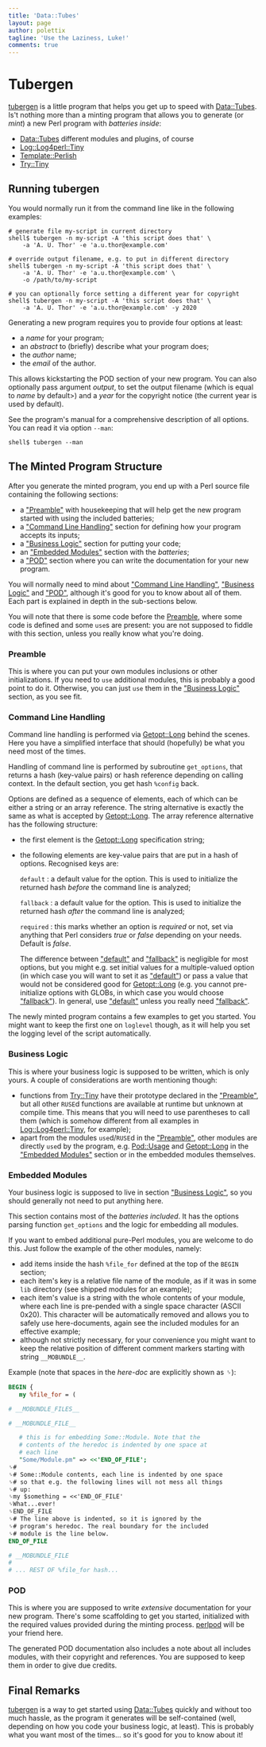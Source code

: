 ```yaml
---
title: 'Data::Tubes'
layout: page
author: polettix
tagline: 'Use the Laziness, Luke!'
comments: true
---
```


# Tubergen

[tubergen](https://github.com/polettix/Data-Tubes/raw/master/script/tubergen)
is a little program that helps you get up to speed with
[Data::Tubes](https://github.com/polettix/Data-Tubes/). Is't nothing more
than a minting program that allows you to generate (or *mint*) a new
Perl program with *batteries inside*:

- [Data::Tubes](https://metacpan.org/pod/Data::Tubes) different modules and plugins, of course
- [Log::Log4perl::Tiny](https://metacpan.org/pod/Log::Log4perl::Tiny)
- [Template::Perlish](https://metacpan.org/pod/Template::Perlish)
- [Try::Tiny](https://metacpan.org/pod/Try::Tiny)

## Running tubergen

You would normally run it from the command line like in the following
examples:

```
# generate file my-script in current directory
shell$ tubergen -n my-script -A 'this script does that' \
    -a 'A. U. Thor' -e 'a.u.thor@example.com'

# override output filename, e.g. to put in different directory
shell$ tubergen -n my-script -A 'this script does that' \
    -a 'A. U. Thor' -e 'a.u.thor@example.com' \
    -o /path/to/my-script

# you can optionally force setting a different year for copyright
shell$ tubergen -n my-script -A 'this script does that' \
    -a 'A. U. Thor' -e 'a.u.thor@example.com' -y 2020
```

Generating a new program requires you to provide four options at least:

- a *name* for your program;
- an *abstract* to (briefly) describe what your program does;
- the *author* name;
- the *email* of the author.

This allows kickstarting the POD section of your new program. You can
also optionally pass argument *output*, to set the output filename
(which is equal to *name* by default>) and a *year* for the copyright
notice (the current year is used by default).

See the program's manual for a comprehensive description of all options.
You can read it via option `--man`:

```
shell$ tubergen --man
```

## The Minted Program Structure

After you generate the minted program, you end up with a Perl source
file containing the following sections:

- a ["Preamble"](#preamble) with housekeeping that will help get the new program
started with using the included batteries;
- a ["Command Line Handling"](#command-line-handling) section for defining how your program
accepts its inputs;
- a ["Business Logic"](#business-logic) section for putting your code;
- an ["Embedded Modules"](#embedded-modules) section with the _batteries_;
- a ["POD"](#pod) section where you can write the documentation for your new
program.

You will normally need to mind about ["Command Line
Handling"](#command-line-handling), ["Business Logic"](#business-logic)
and ["POD"](#pod), although it's good for you to know about all of them.
Each part is explained in depth in the sub-sections below.

You will note that there is some code before the [Preamble](#preamble),
where some code is defined and some `use`s are present: you are not
supposed to fiddle with this section, unless you really know what you're
doing.

### Preamble

This is where you can put your own modules inclusions or other
initializations. If you need to `use` additional modules, this is
probably a good point to do it. Otherwise, you can just `use` them in
the ["Business Logic"](#business-logic) section, as you see fit.

### Command Line Handling

Command line handling is performed via
[Getopt::Long](https://metacpan.org/pod/Getopt::Long) behind the scenes.
Here you have a simplified interface that should (hopefully) be what you
need most of the times.

Handling of command line is performed by subroutine `get_options`, that
returns a hash (key-value pairs) or hash reference depending on calling
context. In the default section, you get hash `%config` back.

Options are defined as a sequence of elements, each of which can be
either a string or an array reference. The string alternative is exactly
the same as what is accepted by
[Getopt::Long](https://metacpan.org/pod/Getopt::Long). The array
reference alternative has the following structure:

- the first element is the
  [Getopt::Long](https://metacpan.org/pod/Getopt::Long) specification
  string;
- the following elements are key-value pairs that are put in a hash of
  options. Recognised keys are:

    `default`
    :   a default value for the option. This is used to initialize the returned
        hash _before_ the command line is analyzed;

    `fallback`
    :   a default value for the option. This is used to initialize the returned
        hash _after_ the command line is analyzed;

    `required`
    :   this marks whether an option is _required_ or not, set via anything
        that Perl considers _true_ or _false_ depending on your needs. Default
        is _false_.

    The difference between ["default"](#default) and
    ["fallback"](#fallback) is negligible for most options, but you
    might e.g. set initial values for a multiple-valued option (in which
    case you will want to set it as ["default"](#default)) or pass a
    value that would not be considered good for
    [Getopt::Long](https://metacpan.org/pod/Getopt::Long) (e.g. you
    cannot pre-initialize options with GLOBs, in which case you would
    choose ["fallback"](#fallback)). In general, use
    ["default"](#default) unless you really need
    ["fallback"](#fallback).

The newly minted program contains a few examples to get you started. You
might want to keep the first one on `loglevel` though, as it will help
you set the logging level of the script automatically.

### Business Logic

This is where your business logic is supposed to be written, which is
only yours. A couple of considerations are worth mentioning though:

- functions from [Try::Tiny](https://metacpan.org/pod/Try::Tiny) have
  their prototype declared in the ["Preamble"](#preamble), but all other
  `RUSE`d functions are available at runtime but unknown at compile
  time. This means that you will need to use parentheses to call them
  (which is somehow different from all examples in
  [Log::Log4perl::Tiny](https://metacpan.org/pod/Log::Log4perl::Tiny),
  for example);
- apart from the modules `use`d/`RUSE`d in the ["Preamble"](#preamble),
  other modules are directly `use`d by the program, e.g.
  [Pod::Usage](https://metacpan.org/pod/Pod::Usage) and
  [Getopt::Long](https://metacpan.org/pod/Getopt::Long) in the
  ["Embedded Modules"](#embedded-modules) section or in the embedded
  modules themselves.

### Embedded Modules

Your business logic is supposed to live in section ["Business
Logic"](#business-logic), so you should generally not need to put
anything here.

This section contains most of the _batteries included_. It has the
options parsing function `get_options` and the logic for embedding all
modules.

If you want to embed additional pure-Perl modules, you are welcome to do
this. Just follow the example of the other modules, namely:

- add items inside the hash `%file_for` defined at the top of the
  `BEGIN` section;
- each item's key is a relative file name of the module, as if it was in
  some `lib` directory (see shipped modules for an example);
- each item's value is a string with the whole contents of your module,
  where each line is pre-pended with a single space character (ASCII
  0x20). This character will be automatically removed and allows you to
  safely use here-documents, again see the included modules for an
  effective example;
- although not strictly necessary, for your convenience you might want
  to keep the relative position of different comment markers starting
  with string `__MOBUNDLE__`.

Example (note that spaces in the *here-doc* are explicitly shown as ␠):

```perl
BEGIN {
   my %file_for = (

# __MOBUNDLE_FILES__

# __MOBUNDLE_FILE__

   # this is for embedding Some::Module. Note that the
   # contents of the heredoc is indented by one space at
   # each line
   "Some/Module.pm" => <<'END_OF_FILE';
␠#
␠# Some::Module contents, each line is indented by one space
␠# so that e.g. the following lines will not mess all things
␠# up:
␠my $something = <<'END_OF_FILE'
␠What...ever!
␠END_OF_FILE
␠# The line above is indented, so it is ignored by the
␠# program's heredoc. The real boundary for the included
␠# module is the line below.
END_OF_FILE

# __MOBUNDLE_FILE
#
# ... REST OF %file_for hash...
```

### POD

This is where you are supposed to write _extensive_ documentation for
your new program. There's some scaffolding to get you started,
initialized with the required values provided during the minting
process. [perlpod](https://metacpan.org/pod/perlpod) will be your friend
here.

The generated POD documentation also includes a note about all includes
modules, with their copyright and references. You are supposed to keep
them in order to give due credits.

## Final Remarks

[tubergen](https://github.com/polettix/Data-Tubes/raw/master/script/tubergen)
is a way to get started using
[Data::Tubes](https://github.com/polettix/Data-Tubes/) quickly and
without too much hassle, as the program it generates will be
self-contained (well, depending on how you code your business logic, at
least). This is probably what you want most of the times... so it's good
for you to know about it!
